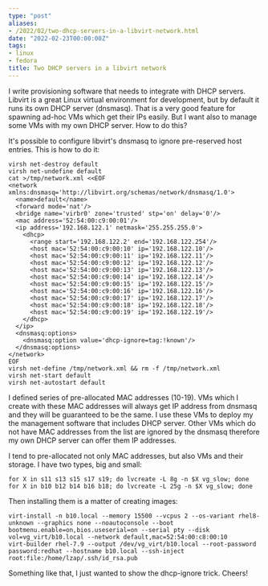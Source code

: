 ```yaml
---
type: "post"
aliases:
- /2022/02/two-dhcp-servers-in-a-libvirt-network.html
date: "2022-02-23T00:00:00Z"
tags:
- linux
- fedora
title: Two DHCP servers in a libvirt network
---
```


I write provisioning software that needs to integrate with DHCP servers. Libvirt is a great Linux virtual environment for development, but by default it runs its own DHCP server (dnsmasq). That is a very good feature for spawning ad-hoc VMs which get their IPs easily. But I want also to manage some VMs with my own DHCP server. How to do this?

It's possible to configure libvirt's dnsmasq to ignore pre-reserved host entries. This is how to do it:

	virsh net-destroy default
	virsh net-undefine default
	cat >/tmp/network.xml <<EOF
	<network xmlns:dnsmasq='http://libvirt.org/schemas/network/dnsmasq/1.0'>
	  <name>default</name>
	  <forward mode='nat'/>
	  <bridge name='virbr0' zone='trusted' stp='on' delay='0'/>
	  <mac address='52:54:00:c9:00:01'/>
	  <ip address='192.168.122.1' netmask='255.255.255.0'>
	    <dhcp>
	      <range start='192.168.122.2' end='192.168.122.254'/>
	      <host mac='52:54:00:c9:00:10' ip='192.168.122.10'/>
	      <host mac='52:54:00:c9:00:11' ip='192.168.122.11'/>
	      <host mac='52:54:00:c9:00:12' ip='192.168.122.12'/>
	      <host mac='52:54:00:c9:00:13' ip='192.168.122.13'/>
	      <host mac='52:54:00:c9:00:14' ip='192.168.122.14'/>
	      <host mac='52:54:00:c9:00:15' ip='192.168.122.15'/>
	      <host mac='52:54:00:c9:00:16' ip='192.168.122.16'/>
	      <host mac='52:54:00:c9:00:17' ip='192.168.122.17'/>
	      <host mac='52:54:00:c9:00:18' ip='192.168.122.18'/>
	      <host mac='52:54:00:c9:00:19' ip='192.168.122.19'/>
	    </dhcp>
	  </ip>
	  <dnsmasq:options>
	    <dnsmasq:option value='dhcp-ignore=tag:!known'/>
	  </dnsmasq:options>
	</network>
	EOF
	virsh net-define /tmp/network.xml && rm -f /tmp/network.xml
	virsh net-start default
	virsh net-autostart default

I defined series of pre-allocated MAC addresses (10-19). VMs which I create with these MAC addresses will always get IP address from dnsmasq and they will be guaranteed to be the same. I use these VMs to deploy my the management software that includes DHCP server. Other VMs which do not have MAC addresses from the list are ignored by the dnsmasq therefore my own DHCP server can offer them IP addresses.

I tend to pre-allocated not only MAC addresses, but also VMs and their storage. I have two types, big and small:

	for X in s11 s13 s15 s17 s19; do lvcreate -L 8g -n $X vg_slow; done
	for X in b10 b12 b14 b16 b18; do lvcreate -L 25g -n $X vg_slow; done

Then installing them is a matter of creating images:

	virt-install -n b10.local --memory 15500 --vcpus 2 --os-variant rhel8-unknown --graphics none --noautoconsole --boot bootmenu.enable=on,bios.useserial=on --serial pty --disk vol=vg_virt/b10.local --network default,mac=52:54:00:c8:00:10
	virt-builder rhel-7.9 --output /dev/vg_virt/b10.local --root-password password:redhat --hostname b10.local --ssh-inject root:file:/home/lzap/.ssh/id_rsa.pub

Something like that, I just wanted to show the dhcp-ignore trick. Cheers!
